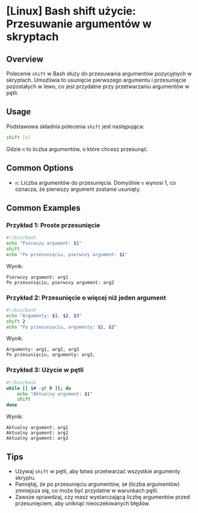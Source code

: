 # [Linux] Bash shift użycie: Przesuwanie argumentów w skryptach

## Overview
Polecenie `shift` w Bash służy do przesuwania argumentów pozycyjnych w skryptach. Umożliwia to usunięcie pierwszego argumentu i przesunięcie pozostałych w lewo, co jest przydatne przy przetwarzaniu argumentów w pętli.

## Usage
Podstawowa składnia polecenia `shift` jest następująca:

```bash
shift [n]
```

Gdzie `n` to liczba argumentów, o które chcesz przesunąć.

## Common Options
- `n`: Liczba argumentów do przesunięcia. Domyślnie `n` wynosi 1, co oznacza, że pierwszy argument zostanie usunięty.

## Common Examples

### Przykład 1: Proste przesunięcie
```bash
#!/bin/bash
echo "Pierwszy argument: $1"
shift
echo "Po przesunięciu, pierwszy argument: $1"
```
Wynik:
```
Pierwszy argument: arg1
Po przesunięciu, pierwszy argument: arg2
```

### Przykład 2: Przesunięcie o więcej niż jeden argument
```bash
#!/bin/bash
echo "Argumenty: $1, $2, $3"
shift 2
echo "Po przesunięciu, argumenty: $1, $2"
```
Wynik:
```
Argumenty: arg1, arg2, arg3
Po przesunięciu, argumenty: arg3, 
```

### Przykład 3: Użycie w pętli
```bash
#!/bin/bash
while [[ $# -gt 0 ]]; do
    echo "Aktualny argument: $1"
    shift
done
```
Wynik:
```
Aktualny argument: arg1
Aktualny argument: arg2
Aktualny argument: arg3
```

## Tips
- Używaj `shift` w pętli, aby łatwo przetwarzać wszystkie argumenty skryptu.
- Pamiętaj, że po przesunięciu argumentów, `$#` (liczba argumentów) zmniejsza się, co może być przydatne w warunkach pętli.
- Zawsze sprawdzaj, czy masz wystarczającą liczbę argumentów przed przesunięciem, aby uniknąć nieoczekiwanych błędów.